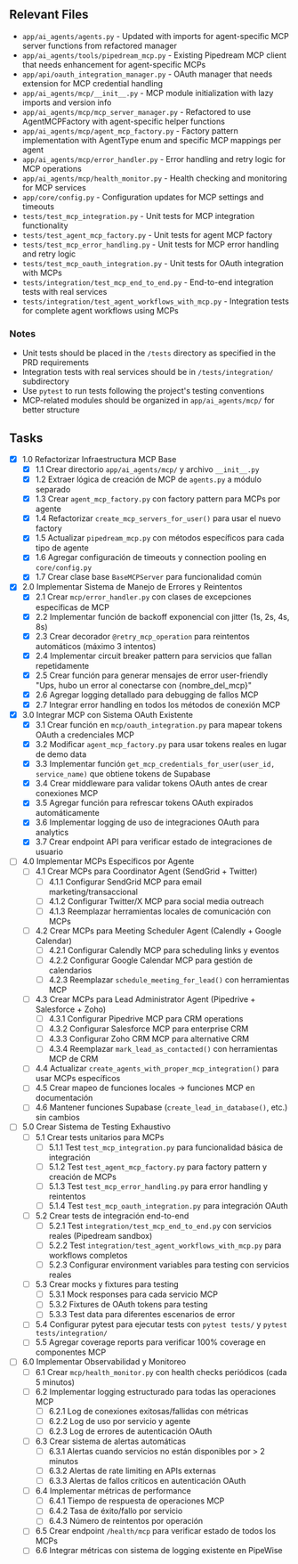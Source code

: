 ## Relevant Files

- `app/ai_agents/agents.py` - Updated with imports for agent-specific MCP server functions from refactored manager
- `app/ai_agents/tools/pipedream_mcp.py` - Existing Pipedream MCP client that needs enhancement for agent-specific MCPs
- `app/api/oauth_integration_manager.py` - OAuth manager that needs extension for MCP credential handling
- `app/ai_agents/mcp/__init__.py` - MCP module initialization with lazy imports and version info
- `app/ai_agents/mcp/mcp_server_manager.py` - Refactored to use AgentMCPFactory with agent-specific helper functions
- `app/ai_agents/mcp/agent_mcp_factory.py` - Factory pattern implementation with AgentType enum and specific MCP mappings per agent
- `app/ai_agents/mcp/error_handler.py` - Error handling and retry logic for MCP operations
- `app/ai_agents/mcp/health_monitor.py` - Health checking and monitoring for MCP services
- `app/core/config.py` - Configuration updates for MCP settings and timeouts
- `tests/test_mcp_integration.py` - Unit tests for MCP integration functionality
- `tests/test_agent_mcp_factory.py` - Unit tests for agent MCP factory
- `tests/test_mcp_error_handling.py` - Unit tests for MCP error handling and retry logic
- `tests/test_mcp_oauth_integration.py` - Unit tests for OAuth integration with MCPs
- `tests/integration/test_mcp_end_to_end.py` - End-to-end integration tests with real services
- `tests/integration/test_agent_workflows_with_mcp.py` - Integration tests for complete agent workflows using MCPs

### Notes

- Unit tests should be placed in the `/tests` directory as specified in the PRD requirements
- Integration tests with real services should be in `/tests/integration/` subdirectory
- Use `pytest` to run tests following the project's testing conventions
- MCP-related modules should be organized in `app/ai_agents/mcp/` for better structure

## Tasks

- [x] 1.0 Refactorizar Infraestructura MCP Base
  - [x] 1.1 Crear directorio `app/ai_agents/mcp/` y archivo `__init__.py`
  - [x] 1.2 Extraer lógica de creación de MCP de `agents.py` a módulo separado
  - [x] 1.3 Crear `agent_mcp_factory.py` con factory pattern para MCPs por agente
  - [x] 1.4 Refactorizar `create_mcp_servers_for_user()` para usar el nuevo factory
  - [x] 1.5 Actualizar `pipedream_mcp.py` con métodos específicos para cada tipo de agente
  - [x] 1.6 Agregar configuración de timeouts y connection pooling en `core/config.py`
  - [x] 1.7 Crear clase base `BaseMCPServer` para funcionalidad común

- [x] 2.0 Implementar Sistema de Manejo de Errores y Reintentos
  - [x] 2.1 Crear `mcp/error_handler.py` con clases de excepciones específicas de MCP
  - [x] 2.2 Implementar función de backoff exponencial con jitter (1s, 2s, 4s, 8s)
  - [x] 2.3 Crear decorador `@retry_mcp_operation` para reintentos automáticos (máximo 3 intentos)
  - [x] 2.4 Implementar circuit breaker pattern para servicios que fallan repetidamente
  - [x] 2.5 Crear función para generar mensajes de error user-friendly "Ups, hubo un error al conectarse con {nombre_del_mcp}"
  - [x] 2.6 Agregar logging detallado para debugging de fallos MCP
  - [x] 2.7 Integrar error handling en todos los métodos de conexión MCP

- [x] 3.0 Integrar MCP con Sistema OAuth Existente
  - [x] 3.1 Crear función en `mcp/oauth_integration.py` para mapear tokens OAuth a credenciales MCP
  - [x] 3.2 Modificar `agent_mcp_factory.py` para usar tokens reales en lugar de demo data
  - [x] 3.3 Implementar función `get_mcp_credentials_for_user(user_id, service_name)` que obtiene tokens de Supabase
  - [x] 3.4 Crear middleware para validar tokens OAuth antes de crear conexiones MCP
  - [x] 3.5 Agregar función para refrescar tokens OAuth expirados automáticamente
  - [x] 3.6 Implementar logging de uso de integraciones OAuth para analytics
  - [x] 3.7 Crear endpoint API para verificar estado de integraciones de usuario

- [ ] 4.0 Implementar MCPs Específicos por Agente
  - [ ] 4.1 Crear MCPs para Coordinator Agent (SendGrid + Twitter)
    - [ ] 4.1.1 Configurar SendGrid MCP para email marketing/transaccional
    - [ ] 4.1.2 Configurar Twitter/X MCP para social media outreach
    - [ ] 4.1.3 Reemplazar herramientas locales de comunicación con MCPs
  - [ ] 4.2 Crear MCPs para Meeting Scheduler Agent (Calendly + Google Calendar)
    - [ ] 4.2.1 Configurar Calendly MCP para scheduling links y eventos
    - [ ] 4.2.2 Configurar Google Calendar MCP para gestión de calendarios
    - [ ] 4.2.3 Reemplazar `schedule_meeting_for_lead()` con herramientas MCP
  - [ ] 4.3 Crear MCPs para Lead Administrator Agent (Pipedrive + Salesforce + Zoho)
    - [ ] 4.3.1 Configurar Pipedrive MCP para CRM operations
    - [ ] 4.3.2 Configurar Salesforce MCP para enterprise CRM
    - [ ] 4.3.3 Configurar Zoho CRM MCP para alternative CRM
    - [ ] 4.3.4 Reemplazar `mark_lead_as_contacted()` con herramientas MCP de CRM
  - [ ] 4.4 Actualizar `create_agents_with_proper_mcp_integration()` para usar MCPs específicos
  - [ ] 4.5 Crear mapeo de funciones locales → funciones MCP en documentación
  - [ ] 4.6 Mantener funciones Supabase (`create_lead_in_database()`, etc.) sin cambios

- [ ] 5.0 Crear Sistema de Testing Exhaustivo
  - [ ] 5.1 Crear tests unitarios para MCPs
    - [ ] 5.1.1 Test `test_mcp_integration.py` para funcionalidad básica de integración
    - [ ] 5.1.2 Test `test_agent_mcp_factory.py` para factory pattern y creación de MCPs
    - [ ] 5.1.3 Test `test_mcp_error_handling.py` para error handling y reintentos
    - [ ] 5.1.4 Test `test_mcp_oauth_integration.py` para integración OAuth
  - [ ] 5.2 Crear tests de integración end-to-end
    - [ ] 5.2.1 Test `integration/test_mcp_end_to_end.py` con servicios reales (Pipedream sandbox)
    - [ ] 5.2.2 Test `integration/test_agent_workflows_with_mcp.py` para workflows completos
    - [ ] 5.2.3 Configurar environment variables para testing con servicios reales
  - [ ] 5.3 Crear mocks y fixtures para testing
    - [ ] 5.3.1 Mock responses para cada servicio MCP
    - [ ] 5.3.2 Fixtures de OAuth tokens para testing
    - [ ] 5.3.3 Test data para diferentes escenarios de error
  - [ ] 5.4 Configurar pytest para ejecutar tests con `pytest tests/` y `pytest tests/integration/`
  - [ ] 5.5 Agregar coverage reports para verificar 100% coverage en componentes MCP

- [ ] 6.0 Implementar Observabilidad y Monitoreo
  - [ ] 6.1 Crear `mcp/health_monitor.py` con health checks periódicos (cada 5 minutos)
  - [ ] 6.2 Implementar logging estructurado para todas las operaciones MCP
    - [ ] 6.2.1 Log de conexiones exitosas/fallidas con métricas
    - [ ] 6.2.2 Log de uso por servicio y agente
    - [ ] 6.2.3 Log de errores de autenticación OAuth
  - [ ] 6.3 Crear sistema de alertas automáticas
    - [ ] 6.3.1 Alertas cuando servicios no están disponibles por > 2 minutos
    - [ ] 6.3.2 Alertas de rate limiting en APIs externas
    - [ ] 6.3.3 Alertas de fallos críticos en autenticación OAuth
  - [ ] 6.4 Implementar métricas de performance
    - [ ] 6.4.1 Tiempo de respuesta de operaciones MCP
    - [ ] 6.4.2 Tasa de éxito/fallo por servicio
    - [ ] 6.4.3 Número de reintentos por operación
  - [ ] 6.5 Crear endpoint `/health/mcp` para verificar estado de todos los MCPs
  - [ ] 6.6 Integrar métricas con sistema de logging existente en PipeWise 